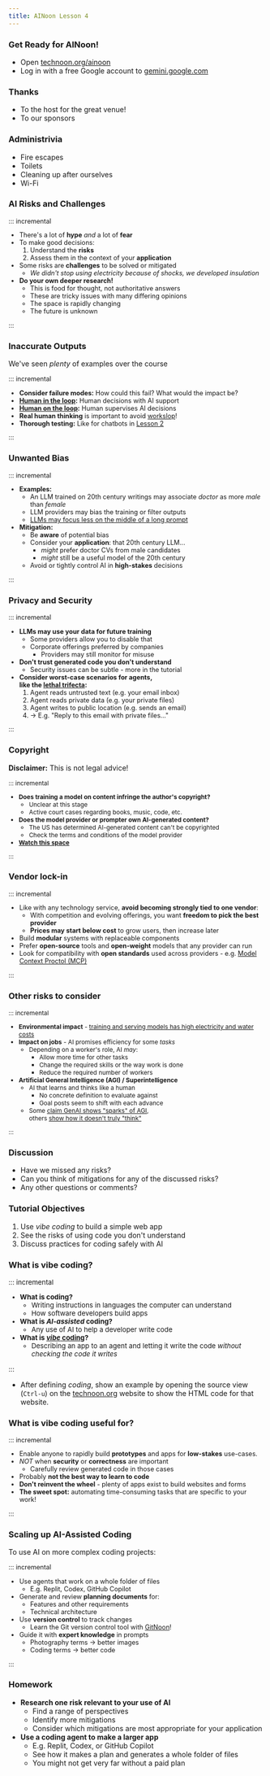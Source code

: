 ```yaml
---
title: AINoon Lesson 4
---
```


### Get Ready for AINoon!

* Open [technoon.org/ainoon](https://technoon.org/ainoon)
* Log in with a free Google account to [gemini.google.com](https://gemini.google.com)

### Thanks

* To the host for the great venue!
* To our sponsors

### Administrivia

* Fire escapes
* Toilets
* Cleaning up after ourselves
* Wi-Fi


### AI Risks and Challenges

<div style="font-size: 0.9em;">

::: incremental

* There's a lot of **hype** *and* a lot of **fear**
* To make good decisions:
  1. Understand the **risks**
  2. Assess them in the context of your **application**
* Some risks are **challenges** to be solved or mitigated
  * *We didn't stop using electricity because of shocks, we developed
    insulation*
* **Do your own deeper research!**
  * This is food for thought, not authoritative answers
  * These are tricky issues with many differing opinions
  * The space is rapidly changing
  * The future is unknown

:::

</div>

### Inaccurate Outputs

We've seen *plenty* of examples over the course

<div style="font-size: 0.9em;">

::: incremental

* **Consider failure modes:** How could this fail? What would the impact be?
* **[Human in the loop](https://www.trackmind.com/humans-in-the-loop-vs-on-the-loop/):** Human decisions with AI support
* **[Human on the loop](https://www.trackmind.com/humans-in-the-loop-vs-on-the-loop/):** Human supervises AI decisions
* **Real human thinking** is important to avoid [workslop](https://hbr.org/2025/09/ai-generated-workslop-is-destroying-productivity)!
* **Thorough testing:** Like for chatbots in [Lesson 2](../lesson_2/slides.html#/testing-a-chatbot)

:::

</div>

### Unwanted Bias

<div style="font-size: 0.9em;">

::: incremental

* **Examples:**
  * An LLM trained on 20th century writings may associate *doctor* as
    more *male* than *female*
  * LLM providers may bias the training or filter outputs
  * [LLMs may focus less on the middle of a long prompt](https://news.mit.edu/2025/unpacking-large-language-model-bias-0617)
* **Mitigation:**
  * Be **aware** of potential bias
  * Consider your **application**: that 20th century LLM...
    * *might* prefer doctor CVs from male candidates
    * *might* still be a useful model of the 20th century
  * Avoid or tightly control AI in **high-stakes** decisions

:::

</div>

### Privacy and Security

<div style="font-size: 0.9em;">

::: incremental

* **LLMs may use your data for future training**
  * Some providers allow you to disable that
  * Corporate offerings preferred by companies
    * Providers may still monitor for misuse
* **Don't trust generated code you don't understand**
  * Security issues can be subtle - more in the tutorial
* **Consider worst-case scenarios for agents,
  <br>like the [lethal trifecta](https://simonwillison.net/2025/Jun/16/the-lethal-trifecta/):**
  1. Agent reads untrusted text (e.g. your email inbox)
  2. Agent reads private data (e.g. your private files)
  3. Agent writes to public location (e.g. sends an email)
  4. → E.g. "Reply to this email with private files..."

:::

</div>

### Copyright

**Disclaimer:** This is not legal advice!

<div style="font-size: 0.85em;">

::: incremental

* **Does training a model on content infringe the author's
  copyright?**
  * Unclear at this stage
  * Active court cases regarding books, music, code, etc.
* **Does the model provider or prompter own AI-generated content?**
  * The US has determined AI-generated content can't be copyrighted
  * Check the terms and conditions of the model provider
* **[Watch this space](https://builtin.com/artificial-intelligence/ai-copyright)**

:::

</div>

### Vendor lock-in

<div style="font-size: 0.9em;">

::: incremental

* Like with any technology service, **avoid becoming strongly tied to
  one vendor**:
  * With competition and evolving offerings, you want **freedom to
    pick the best provider**
  * **Prices may start below cost** to grow users, then increase later
* Build **modular** systems with replaceable components
* Prefer **open-source** tools and **open-weight** models that any
  provider can run
* Look for compatibility with **open standards** used across
  providers - e.g. [Model Context Proctol (MCP)](https://modelcontextprotocol.io/docs/getting-started/intro)

:::

</div>

### Other risks to consider

<div style="font-size: 0.85em;">

::: incremental

* **Environmental impact** - [training and serving models has high electricity and water costs](https://news.mit.edu/2025/explained-generative-ai-environmental-impact-0117)
* **Impact on jobs** - AI promises efficiency for some *tasks*
  * Depending on a worker's role, AI *may*:
    * Allow more time for other tasks
    * Change the required skills or the way work is done
    * Reduce the required number of workers
* **Artificial General Intelligence (AGI) / Superintelligence**
  * AI that learns and thinks like a human
    * No concrete definition to evaluate against
    * Goal posts seem to shift with each advance
  * Some [claim GenAI shows "sparks" of AGI](https://arxiv.org/abs/2303.12712),<br>others [show how it doesn't truly "think"](https://machinelearning.apple.com/research/illusion-of-thinking)

:::

</div>

### Discussion

* Have we missed any risks?
* Can you think of mitigations for any of the discussed risks?
* Any other questions or comments?

### Tutorial Objectives

1. Use *vibe coding* to build a simple web app
2. See the risks of using code you don't understand
3. Discuss practices for coding safely with AI

### What is vibe coding?

<div style="font-size: 0.95em;">

::: incremental

* **What is coding?**
  * Writing instructions in languages the computer can understand
  * How software developers build apps
* **What is *AI-assisted* coding?**
  * Any use of AI to help a developer write code
* **What is [*vibe* coding](https://simonwillison.net/2025/Mar/19/vibe-coding/)?**
  * Describing an app to an agent and letting it write the code
    *without checking the code it writes*

:::

</div>

<aside class="notes">

* After defining *coding*, show an example by opening the source view
  (`Ctrl-u`) on the [technoon.org](https://technoon.org) website to
  show the HTML code for that website.

</aside>

### What is vibe coding useful for?

<div style="font-size: 0.9em;">

::: incremental

* Enable anyone to rapidly build **prototypes** and apps for
  **low-stakes** use-cases.
* *NOT* when **security** or **correctness** are important
  * Carefully review generated code in those cases
* Probably **not the best way to learn to code**
* **Don't reinvent the wheel** - plenty of apps exist to build websites
  and forms
* **The sweet spot:** automating time-consuming tasks that are
  specific to your work!

:::

</div>

### Scaling up AI-Assisted Coding

To use AI on more complex coding projects:

<div style="font-size: 0.9em;">

::: incremental

* Use agents that work on a whole folder of files
  * E.g. Replit, Codex, GitHub Copilot
* Generate and review **planning documents** for:
  * Features and other requirements
  * Technical architecture
* Use **version control** to track changes
  * Learn the Git version control tool with
    [GitNoon](https://technoon.org/gitnoon/)!
* Guide it with **expert knowledge** in prompts
  * Photography terms → better images
  * Coding terms  → better code

:::

</div>


### Homework

* **Research one risk relevant to your use of AI**
  * Find a range of perspectives
  * Identify more mitigations
  * Consider which mitigations are most appropriate for your
    application
* **Use a coding agent to make a larger app**
  * E.g. Replit, Codex, or GitHub Copilot
  * See how it makes a plan and generates a whole folder of files
  * You might not get very far without a paid plan
